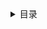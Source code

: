 
<details>
<summary>目录</summary>

- [.vscode](.vscode)
- [Pipfile](Pipfile)
- [Pipfile.lock](Pipfile.lock)
- [第二章-感知机](第二章-感知机)

</details>

